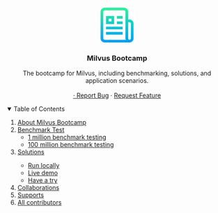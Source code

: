 <p align="center">
  <a href="https://github.com/milvus-io/bootcamp">
    <img src="images/logo.png" alt="Logo" width="80" height="80">
  </a>

  <h3 align="center">Milvus Bootcamp</h3>

  <p align="center">
    The bootcamp for Milvus, including benchmarking, solutions, and application scenarios.
    <br />
    <br />
    <a href="https://github.com/milvus-io/bootcamp "Demo</a>
    ·
    <a href="https://github.com/milvus-io/bootcamp/issues">Report Bug</a>
    ·
    <a href="https://github.com/milvus-io/bootcamp/issues">Request Feature</a>
  </p>


<details open="open">
  <summary>Table of Contents</summary>
  <ol>
    <li>
      <a href="#about-the-project">About Milvus Bootcamp</a>
    </li>
    <li>
      <a href="#tests">Benchmark Test</a>
      <ul>
        <li><a href="#prerequisites">1 million benchmark testing</a></li>
        <li><a href="#installation">100 million benchmark testing</a></li>
      </ul>
    </li>
    <li><a href="#solutions">Solutions</a></li>
      <ul>
        <li><a href="#run-in-local">Run locally</a></li>
        <li><a href="#live-demo">Live demo</a></li>
        <li><a href="#try-it">Have a try</a></li>
      </ul>
    <li><a href="#collab">Collaborations</a></li>
    <li><a href="#supports">Supports</a></li>
    <li><a href="#contributosr">All contributors</a></li>
  </ol>
</details>
